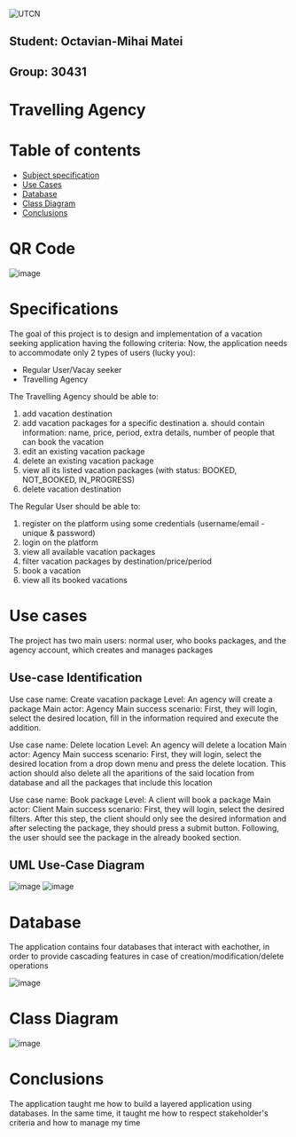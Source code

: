 ![UTCN](https://doctorat.utcluj.ro/images/utcn-logo.png)
## Student: Octavian-Mihai Matei
## Group: 30431

# Travelling Agency

# Table of contents

* [Subject specification](#specifications)
* [Use Cases](#use-cases)
* [Database](#database)
* [Class Diagram](#class-diagram)
* [Conclusions](#conclusions)

# QR Code
![image](https://user-images.githubusercontent.com/28965189/158731091-0f0df726-d393-4eed-9199-99e95e1b9d1b.png)

# Specifications

The goal of this project is to design and implementation of a vacation seeking application having the following criteria:
Now, the application needs to accommodate only 2 types of users (lucky you):
* Regular User/Vacay seeker
* Travelling Agency

The Travelling Agency should be able to:

1. add vacation destination
2. add vacation packages for a specific destination
a. should contain information: name, price, period, extra details, number
of people that can book the vacation
3. edit an existing vacation package
4. delete an existing vacation package
5. view all its listed vacation packages (with status: BOOKED, NOT_BOOKED,
IN_PROGRESS)
6. delete vacation destination

The Regular User should be able to:

1. register on the platform using some credentials (username/email - unique &
password)
2. login on the platform
3. view all available vacation packages
4. filter vacation packages by destination/price/period
5. book a vacation
6. view all its booked vacations

# Use cases

The project has two main users: normal user, who books packages, and the agency account, which creates and manages packages

## Use-case Identification

Use case name: Create vacation package
Level: An agency will create a package
Main actor: Agency
Main success scenario: 
First, they will login, select the desired location, fill in the information required and execute the addition.

Use case name: Delete location
Level: An agency will delete a location
Main actor: Agency
Main success scenario: 
First, they will login, select the desired location from a drop down menu and press the delete location. This action should also delete all the aparitions of the said location from database and all the packages that include this location

Use case name: Book package
Level: A client will book a package
Main actor: Client
Main success scenario: 
First, they will login, select the desired filters. After this step, the client should only see the desired information and after selecting the package, they should press a submit button. Following, the user should see the package in the already booked section.

## UML Use-Case Diagram

![image](https://raw.githubusercontent.com/tavisit/SD-Projects/Agency_Project/Assignment%201%20-%20Travelling%20Agency/Documentation%20Diagrams/Agency%20User%20use%20case.drawio.png)
![image](https://raw.githubusercontent.com/tavisit/SD-Projects/Agency_Project/Assignment%201%20-%20Travelling%20Agency/Documentation%20Diagrams/Normal%20User%20use%20case.drawio.png)
# Database

The application contains four databases that interact with eachother, in order to provide cascading features in case of creation/modification/delete operations

![image](https://raw.githubusercontent.com/tavisit/SD-Projects/Agency_Project/Assignment%201%20-%20Travelling%20Agency/Documentation%20Diagrams/databaseDiagram.png)
# Class Diagram

![image](https://github.com/tavisit/SD-Projects/blob/Agency_Project/Assignment%201%20-%20Travelling%20Agency/Documentation%20Diagrams/ClassDiagram.drawio.png?raw=true)

# Conclusions

The application taught me how to build a layered application using databases. In the same time, it taught me how to respect stakeholder's criteria and how to manage my time
